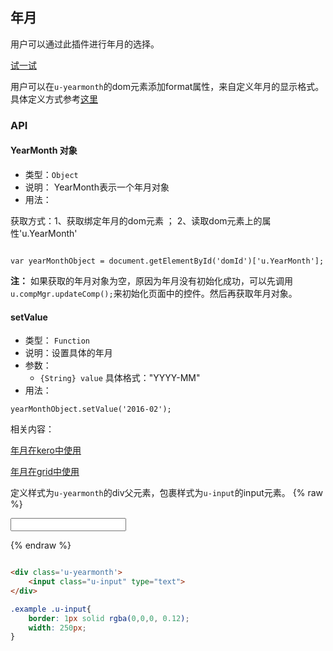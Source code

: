 ## 年月

用户可以通过此插件进行年月的选择。




[试一试](http://tinper.org/webide/#/demos/ui/yearmonth)

用户可以在`u-yearmonth`的dom元素添加format属性，来自定义年月的显示格式。具体定义方式参考[这里](http://docs.tinper.org/neoui/plugin.html#日期)

### API

#### YearMonth 对象

* 类型：`Object`
* 说明： YearMonth表示一个年月对象
* 用法：

获取方式：1、获取绑定年月的dom元素 ； 2、读取dom元素上的属性'u.YearMonth'

```

var yearMonthObject = document.getElementById('domId')['u.YearMonth'];

```

**注：** 如果获取的年月对象为空，原因为年月没有初始化成功，可以先调用`u.compMgr.updateComp();`来初始化页面中的控件。然后再获取年月对象。


#### setValue
* 类型： `Function`
* 说明：设置具体的年月
* 参数：
	* `{String} value` 具体格式："YYYY-MM"
* 用法：

```
yearMonthObject.setValue('2016-02');

```


相关内容：

[年月在kero中使用](http://docs.tinper.org/neoui/plugin.html#月日)    

[年月在grid中使用](http://tinper.org/webide/#/demos/grids/edit)


定义样式为`u-yearmonth`的div父元素，包裹样式为`u-input`的input元素。
{% raw %}
<div class="example-content">
<div class='u-yearmonth'>
    <input class="u-input" type="text">
</div></div>

<style>
.example .u-input{
	border: 1px solid rgba(0,0,0, 0.12);
	width: 250px;
}
</style>

{% endraw %}
``` html

<div class='u-yearmonth'>
    <input class="u-input" type="text">
</div>
```
``` css
.example .u-input{
	border: 1px solid rgba(0,0,0, 0.12);
	width: 250px;
}
```

